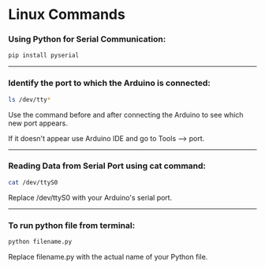 # Linux Commands

### Using Python for Serial Communication:
```bash
pip install pyserial
```
---

### Identify the port to which the Arduino is connected:
```bash
ls /dev/tty*
```
Use the command before and after connecting the Arduino to see which new port appears.

If it doesn't appear use Arduino IDE and go to Tools --> port.

---

### Reading Data from Serial Port using cat command:
```bash
cat /dev/ttyS0
```

Replace /dev/ttyS0 with your Arduino's serial port.

---

### To run python file from terminal:
```bash
python filename.py
```
Replace filename.py with the actual name of your Python file.



